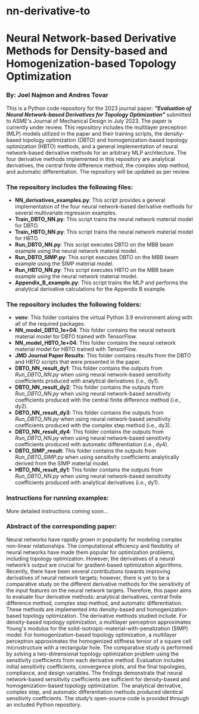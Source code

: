 # nn-derivative-to
# Neural Network-based Derivative Methods for Density-based and Homogenization-based Topology Optimization

### By: Joel Najmon and Andres Tovar

This is a Python code repository for the 2023 journal paper: ***"Evaluation of Neural Network-based Derivatives for Topology Optimization"*** submitted to ASME's Journal of Mechanical Design in July 2023. The paper is currently under review. This repository includes the multilayer preceptron (MLP) models utilized in the paper and their training scripts, the density-based topology optimization (DBTO) and homogenization-based topology optimization (HBTO) methods, and a general implementation of neural network-based derivative methods for an arbitrary MLP architecture. The four derivative methods implemented in this repository are analytical derivatives, the central finite difference method, the complex step method, and automatic differentiation. The repository will be updated as per review.

### The repository includes the following files:
 * **NN_derivatives_examples.py**: This script provides a general implementation of the four neural network-based derivative methods for several multivariate regression examples.
 * **Train_DBTO_NN.py**: This script trains the neural network material model for DBTO.
 * **Train_HBTO_NN.py**: This script trains the neural network material model for HBTO.
 * **Run_DBTO_NN.py**: This script executes DBTO on the MBB beam example using the neural network material model.
 * **Run_DBTO_SIMP.py**: This script executes DBTO on the MBB beam example using the SIMP material model.
 * **Run_HBTO_NN.py**: This script executes HBTO on the MBB beam example using the neural network material model.
 * **Appendix_B_example.py**: This script trains the MLP and performs the analytical derivative calculations for the Appendix B example.

### The repository includes the following folders:
 * **venv**: This folder contains the virtual Python 3.9 environment along with all of the required packages.
 * **NN_model_DBTO_1e+04**: This folder contains the neural network material model for DBTO trained with TensorFlow.
 * **NN_model_HBTO_1e+04**: This folder contains the neural network material model for HBTO trained with TensorFlow.
 * **JMD Journal Paper Results**: This folder contains results from the DBTO and HBTO scripts that were presented in the paper.
 * **DBTO_NN_result_dy1**: This folder contains the outputs from *Run_DBTO_NN.py* when using neural network-based sensitivity coefficients produced with analytical derivatives (i.e., dy1).
 * **DBTO_NN_result_dy2**: This folder contains the outputs from *Run_DBTO_NN.py* when using neural network-based sensitivity coefficients produced with the central finite difference method (i.e., dy2).
 * **DBTO_NN_result_dy3**: This folder contains the outputs from *Run_DBTO_NN.py* when using neural network-based sensitivity coefficients produced with the complex step method (i.e., dy3).
 * **DBTO_NN_result_dy4**: This folder contains the outputs from *Run_DBTO_NN.py* when using neural network-based sensitivity coefficients produced with automatic differentiation (i.e., dy4).
 * **DBTO_SIMP_result**: This folder contains the outputs from *Run_DBTO_SIMP.py* when using sensitivity coefficients analytically derived from the SIMP material model.
 * **HBTO_NN_result_dy1**: This folder contains the outputs from *Run_DBTO_NN.py* when using neural network-based sensitivity coefficients produced with analytical derivatives (i.e., dy1).

### Instructions for running examples:
More detailed instructions coming soon...

### Abstract of the corresponding paper:
Neural networks have rapidly grown in popularity for modeling complex non-linear relationships. The computational efficiency and flexibility of neural networks have made them popular for optimization problems, including topology optimization. However, the derivatives of a neural network’s output are crucial for gradient-based optimization algorithms. Recently, there have been several contributions towards improving derivatives of neural network targets; however, there is yet to be a comparative study on the different derivative methods for the sensitivity of the input features on the neural network targets. Therefore, this paper aims to evaluate four derivative methods: analytical derivatives, central finite difference method, complex step method, and automatic differentiation. These methods are implemented into density-based and homogenization-based topology optimization. The derivative methods studied include. For density-based topology optimization, a multilayer perceptron approximates Young's modulus for the solid-isotropic-material-with-penalization (SIMP) model. For homogenization-based topology optimization, a multilayer perceptron approximates the homogenized stiffness tensor of a square cell microstructure with a rectangular hole. The comparative study is performed by solving a two-dimensional topology optimization problem using the sensitivity coefficients from each derivative method. Evaluation includes initial sensitivity coefficients, convergence plots, and the final topologies, compliance, and design variables. The findings demonstrate that neural network-based sensitivity coefficients are sufficient for density-based and homogenization-based topology optimization. The analytical derivative, complex step, and automatic differentiation methods produced identical sensitivity coefficients. The study’s open-source code is provided through an included Python repository.

